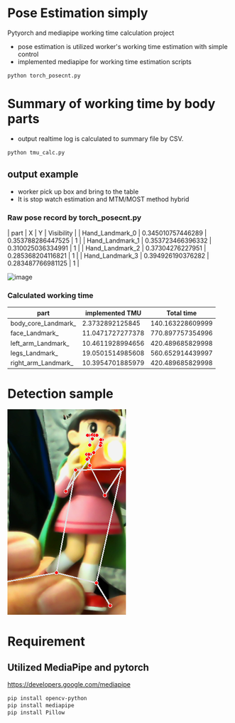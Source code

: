 # Pose Estimation simply
Pytyorch and mediapipe working time calculation project
- pose estimation is utilized worker's working time estimation with simple control
- implemented mediapipe for working time estimation scripts

```
python torch_posecnt.py

```


# Summary of working time by body parts
- output realtime log is calculated to summary file by CSV.

```
python tmu_calc.py

```


## output example 

- worker pick up box and bring to the table
- It is stop watch estimation and MTM/MOST method hybrid

### Raw pose record by torch_posecnt.py

| part  | X | Y | Visibility |
| Hand_Landmark_0 | 0.345010757446289 | 0.353788286447525 | 1 |
| Hand_Landmark_1 | 0.353723466396332 | 0.310025036334991 | 1 |
| Hand_Landmark_2 | 0.37304276227951 | 0.285368204116821 | 1 |
| Hand_Landmark_3 | 0.394926190376282 | 0.283487766981125 | 1 |

![image](https://github.com/mi-kaneyon/poseestimation/assets/53809036/75f3a008-452c-4376-bb0b-fc94946ed6b4)


### Calculated working time

| part  | implemented TMU | Total time |
| ------------- | ------------- | ------------- |
| body_core_Landmark_  | 2.3732892125845  | 140.163228609999  |
| face_Landmark_  | 11.0471727277378  | 770.897757354996  |
| left_arm_Landmark_  | 10.4611928994656  | 420.489685829998  |
| legs_Landmark_  | 19.0501514985608  | 560.652914439997  |
| right_arm_Landmark_  | 10.3954701885979  | 420.489685829998  |

# Detection sample

![poseimage](sample.png)

# Requirement

## Utilized MediaPipe and pytorch 
https://developers.google.com/mediapipe

```
pip install opencv-python
pip install mediapipe
pip install Pillow

```
